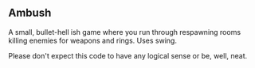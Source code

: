 ## Ambush
A small, bullet-hell ish game where you run through respawning rooms killing enemies for weapons and rings.
Uses swing.

Please don't expect this code to have any logical sense or be, well, neat. 
